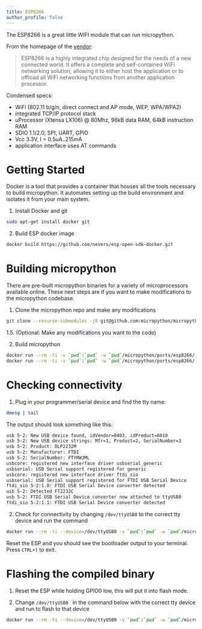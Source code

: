 ```yaml
---
title: ESP8266
author_profile: false
---
```


The ESP8266 is a great little WIFI module that can run micropython.

From the homepage of the [vendor](https://espressif.com/en/products/esp8266/):

> ESP8266 is a highly integrated chip designed for the needs of a new connected world. It offers a complete and self-contained WiFi networking solution, allowing it to either host the application or to offload all WiFi networking functions from another application processor.

Condensed specs:

* WiFi (802.11 b/g/n, direct connect and AP mode, WEP, WPA/WPA2)
* integrated TCP/IP protocol stack
* uProcessor (Xtensa LX106) @ 80Mhz, 96kB data RAM, 64kB instruction RAM
* SDIO 1.1/2.0, SPI, UART, GPIO
* Vcc 3.3V, I = 0.5uA..215mA
* application interface uses AT commands

# Getting Started

Docker is a tool that provides a container that houses all the tools necessary to build micropython. It automates setting up the build environment and isolates it from your main system.

1. Install Docker and git
```sh
sudo apt-get install docker git
```
2. Build ESP docker image  
```sh
docker build https://github.com/nevers/esp-open-sdk-docker.git
```

# Building micropython

There are pre-built micropython binaries for a variety of microprocessors available online. These next steps are if you want to make modifications to the micropython codebase.

1. Clone the micropython repo and make any modifications  
```sh
git clone --recurse-submodules -j8 git@github.com:micropython/micropython.git
```  
1.5. (Optional: Make any modifications you want to the code)

2. Build micropython  
```sh
docker run --rm -ti -v `pwd`:`pwd` -w `pwd`/micropython/ports/esp8266/ esp-open-sdk:2.0.0 make axtls
docker run --rm -ti -v `pwd`:`pwd` -w `pwd`/micropython/ports/esp8266/ esp-open-sdk:2.0.0 make
```
  
# Checking connectivity

1. Plug in your programmer/serial device and find the tty name:
```sh
dmesg | tail
```

The output should look something like this:
```sh
usb 5-2: New USB device found, idVendor=0403, idProduct=6010
usb 5-2: New USB device strings: Mfr=1, Product=2, SerialNumber=3
usb 5-2: Product: DLP2232M
usb 5-2: Manufacturer: FTDI
usb 5-2: SerialNumber: FTYRWJML
usbcore: registered new interface driver usbserial_generic
usbserial: USB Serial support registered for generic
usbcore: registered new interface driver ftdi_sio
usbserial: USB Serial support registered for FTDI USB Serial Device
ftdi_sio 5-2:1.0: FTDI USB Serial Device converter detected
usb 5-2: Detected FT2232C
usb 5-2: FTDI USB Serial Device converter now attached to ttyUSB0
ftdi_sio 5-2:1.1: FTDI USB Serial Device converter detected
```

2. Check for connectivity by changing `/dev/ttyUSB0` to the correct tty device and run the command
```sh
docker run --rm -ti --device=/dev/ttyUSB0 -v `pwd`:`pwd` -w `pwd`/micropython/ports/esp8266/ esp-open-sdk:2.0.0 miniterm.py -p /dev/ttyUSB0 -b 115200
```
Reset the ESP and you should see the bootloader output to your terminal.  
Press `CTRL+]` to exit.

# Flashing the compiled binary

1. Reset the ESP while holding GPIO0 low, this will put it into flash mode.

2. Change `/dev/ttyUSB0 ` in the command below with the correct tty device and run to flash to that device
```sh
docker run --rm -ti --device=/dev/ttyUSB0 -v `pwd`:`pwd` -w `pwd`/micropython/ports/esp8266/ esp-open-sdk:2.0.0 make PORT=/dev/ttyUSB0 deploy
```

